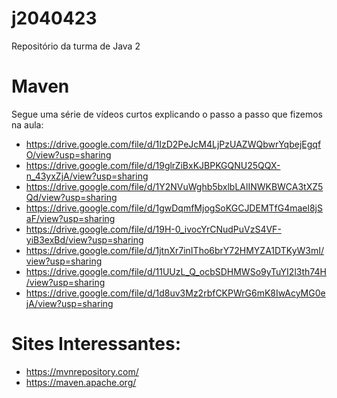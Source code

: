 # j2040423
Repositório da turma de Java 2

# Maven
Segue uma série de vídeos curtos explicando o passo a passo que fizemos na aula:

- https://drive.google.com/file/d/1IzD2PeJcM4LjPzUAZWQbwrYqbejEgqfO/view?usp=sharing
- https://drive.google.com/file/d/19glrZiBxKJBPKGQNU25QQX-n_43yxZjA/view?usp=sharing
- https://drive.google.com/file/d/1Y2NVuWghb5bxlbLAlINWKBWCA3tXZ5Qd/view?usp=sharing
- https://drive.google.com/file/d/1gwDqmfMjogSoKGCJDEMTfG4mael8jSaF/view?usp=sharing
- https://drive.google.com/file/d/19H-0_ivocYrCNudPuVzS4VF-yiB3exBd/view?usp=sharing
- https://drive.google.com/file/d/1jtnXr7inITho6brY72HMYZA1DTKyW3mI/view?usp=sharing
- https://drive.google.com/file/d/11UUzL_Q_ocbSDHMWSo9yTuYI2l3th74H/view?usp=sharing
- https://drive.google.com/file/d/1d8uv3Mz2rbfCKPWrG6mK8IwAcyMG0ejA/view?usp=sharing

# Sites Interessantes:
- https://mvnrepository.com/
- https://maven.apache.org/
